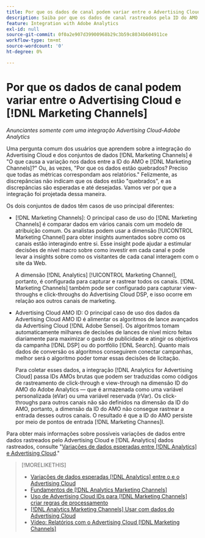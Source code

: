 ```yaml
---
title: Por que os dados de canal podem variar entre o Advertising Cloud e [!DNL Marketing Channels]
description: Saiba por que os dados de canal rastreados pela ID do AMO podem variar dos dados de canal rastreados por [!DNL Analytics Marketing Channels].
feature: Integration with Adobe Analytics
exl-id: null
source-git-commit: 0f0a2e907d39900968b29c3b59c8034b604911ce
workflow-type: tm+mt
source-wordcount: '0'
ht-degree: 0%

---
```


# Por que os dados de canal podem variar entre o Advertising Cloud e [!DNL Marketing Channels]

*Anunciantes somente com uma integração Advertising Cloud-Adobe Analytics*

Uma pergunta comum dos usuários que aprendem sobre a integração do Advertising Cloud e dos conjuntos de dados [!DNL Marketing Channels] é &quot;O que causa a variação nos dados entre a ID do AMO e [!DNL Marketing Channels]?&quot; Ou, às vezes, &quot;Por que os dados estão quebrados? Preciso que todas as métricas correspondam aos relatórios.&quot; Felizmente, as discrepâncias não indicam que os dados estão &quot;quebrados&quot;, e as discrepâncias são esperadas e até desejadas. Vamos ver por que a integração foi projetada dessa maneira.

Os dois conjuntos de dados têm casos de uso principal diferentes:

* [!DNL Marketing Channels]: O principal caso de uso do  [!DNL Marketing Channels] é comparar dados em vários canais com um modelo de atribuição comum. Os analistas podem usar a dimensão [!UICONTROL Marketing Channel] para obter insights aumentados sobre como os canais estão interagindo entre si. Esse insight pode ajudar a estimular decisões de nível macro sobre como investir em cada canal e pode levar a insights sobre como os visitantes de cada canal interagem com o site da Web.

   A dimensão [!DNL Analytics] [!UICONTROL Marketing Channel], portanto, é configurada para capturar e rastrear todos os canais. [!DNL Marketing Channels] também pode ser configurado para capturar view-throughs e click-throughs do Advertising Cloud DSP, e isso ocorre em relação aos outros canais de marketing.

* Advertising Cloud AMO ID: O principal caso de uso dos dados da Advertising Cloud AMO ID é alimentar os algoritmos de lance avançados da Advertising Cloud [!DNL Adobe Sensei]. Os algoritmos tomam automaticamente milhares de decisões de lances de nível micro feitas diariamente para maximizar o gasto de publicidade e atingir os objetivos da campanha [!DNL DSP] ou do portfólio [!DNL Search]. Quanto mais dados de conversão os algoritmos conseguirem conectar campanhas, melhor será o algoritmo poder tomar essas decisões de licitação.

   Para coletar esses dados, a integração [!DNL Analytics for Advertising Cloud] passa IDs AMOs brutas que podem ser traduzidas como códigos de rastreamento de click-through e view-through na dimensão ID do AMO do Adobe Analytics — que é armazenada como uma variável personalizada (eVar) ou uma variável reservada (rVar). Os click-throughs para outros canais não são definidos na dimensão da ID do AMO, portanto, a dimensão da ID do AMO não consegue rastrear a entrada desses outros canais. O resultado é que a ID do AMO persiste por meio de pontos de entrada [!DNL Marketing Channes]l.

Para obter mais informações sobre possíveis variações de dados entre dados rastreados pelo Advertising Cloud e [!DNL Analytics] dados rastreados, consulte &quot;[Variações de dados esperadas entre [!DNL Analytics] e Advertising Cloud](../data-variances.md).&quot;

>[!MORELIKETHIS]
>
>* [Variações de dados esperadas  [!DNL Analytics] entre o e o Advertising Cloud](/help/integrations/analytics/data-variances.md)
>* [Fundamentos de [!DNL Analytics Marketing Channels]](mc-overview.md)
>* [Uso de Advertising Cloud IDs para  [!DNL Marketing Channels] criar regras de processamento](mc-ids.md)
>* [ [!DNL Analytics Marketing Channels] Usar com dados do Advertising Cloud](mc-ac-data.md)
>* [Vídeo: Relatórios com o Advertising Cloud [!DNL Marketing Channels]](https://experienceleague.adobe.com/docs/advertising-cloud-learn/tutorials/analytics/analytics-reporting-a4adc.html)

